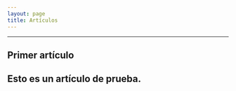 ```yaml
---
layout: page
title: Artículos
---
```


----

<h2>Primer artículo<h2>
<a>Esto es un artículo de prueba.<a>
